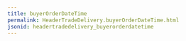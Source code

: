 ```yaml
---
title: buyerOrderDateTime
permalink: HeaderTradeDelivery.buyerOrderDateTime.html
jsonid: headertradedelivery_buyerorderdatetime
---
```

